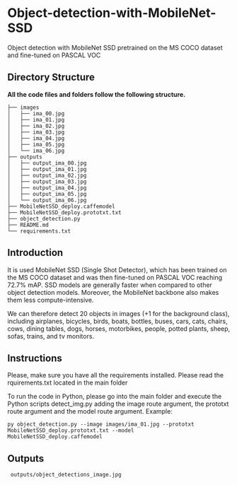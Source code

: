 # Object-detection-with-MobileNet-SSD
Object detection with MobileNet SSD pretrained on the MS COCO dataset and fine-tuned on PASCAL VOC

## Directory Structure

**All the code files and folders follow the following structure.**

```
├── images
│   ├── ima_00.jpg
│   ├── ima_01.jpg
│   ├── ima_02.jpg
│   ├── ima_03.jpg
│   ├── ima_04.jpg
│   ├── ima_05.jpg
│   └── ima_06.jpg
├── outputs
│   ├── output_ima_00.jpg
│   ├── output_ima_01.jpg
│   ├── output_ima_02.jpg
│   ├── output_ima_03.jpg
│   ├── output_ima_04.jpg
│   ├── output_ima_05.jpg
│   └── output_ima_06.jpg
├── MobileNetSSD_deploy.caffemodel
├── MobileNetSSD_deploy.prototxt.txt
├── object_detection.py
├── README.md
└── requirements.txt

```


## Introduction

It is used MobileNet SSD (Single Shot Detector), which has been trained on the MS COCO dataset and was then fine-tuned on PASCAL VOC reaching 72.7% mAP.  SSD models are generally faster when compared to other object detection models. Moreover, the MobileNet backbone also makes them less compute-intensive.

We can therefore detect 20 objects in images (+1 for the background class), including airplanes, bicycles, birds, boats, bottles, buses, cars, cats, chairs, cows, dining tables, dogs, horses, motorbikes, people, potted plants, sheep, sofas, trains, and tv monitors.



## Instructions

Please, make sure you have all the requirements installed. Please read the rquirements.txt located in the main folder

To run the code in Python, please go into the main folder and execute the Python scripts detect_img.py adding the image route argument, the prototxt route argument and the model route argument. Example:

```
py object_detection.py --image images/ima_01.jpg --prototxt MobileNetSSD_deploy.prototxt.txt --model MobileNetSSD_deploy.caffemodel
```


## Outputs

```
 outputs/object_detections_image.jpg
 ```
